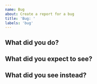 ```yaml
---
name: Bug
about: Create a report for a bug
title: 'Bug: '
labels: 'bug'
---
```


## What did you do?

## What did you expect to see?

## What did you see instead?

